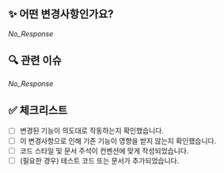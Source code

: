 ## ✨ 어떤 변경사항인가요?

<!-- 여기에 주요 변경사항을 간단히 서술해주세요. -->

_No_Response_

## 🔍 관련 이슈

<!-- 이 PR과 관련된 이슈가 있다면 작성해주세요. -->
<!-- Closes #123, Related #123 등 -->

_No_Response_

## ✅ 체크리스트

<!-- 기능을 병합하기 전 확인할 사항들입니다.-->

- [ ] 변경된 기능이 의도대로 작동하는지 확인했습니다.
- [ ] 이 변경사항으로 인해 기존 기능이 영향을 받지 않는지 확인했습니다.
- [ ] 코드 스타일 및 문서 주석이 컨벤션에 맞게 작성되었습니다.
- [ ] (필요한 경우) 테스트 코드 또는 문서가 추가되었습니다.

